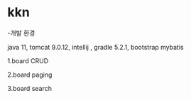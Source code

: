 # kkn
-개발 환경

java 11,
tomcat 9.0.12,
intellij ,
gradle 5.2.1,
bootstrap
mybatis

1.board CRUD

2.board paging

3.board search
